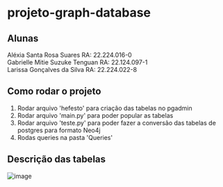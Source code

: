 # projeto-graph-database
## Alunas  

Aléxia Santa Rosa Suares  RA:  22.224.016-0     
Gabrielle Mitie Suzuke Tenguan   RA: 22.124.097-1  
Larissa Gonçalves da Silva   RA: 22.224.022-8    


## Como rodar o projeto  
1. Rodar arquivo 'hefesto' para criação das tabelas no pgadmin
2. Rodar arquivo 'main.py' para poder popular as tabelas
3. Rodar arquivo 'teste.py' para poder fazer a conversão das tabelas de postgres para formato Neo4j
4. Rodas queries na pasta 'Queries'


## Descrição das tabelas  

![image](https://github.com/user-attachments/assets/e68dc2e0-e0dd-4f56-8b00-8d76e84c1cc5)



